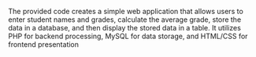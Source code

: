 The provided code creates a simple web application that allows users to enter student names and grades, calculate the average grade, store the data in a database, and then display the stored data in a table. It utilizes PHP for backend processing, MySQL for data storage, and HTML/CSS for frontend presentation
